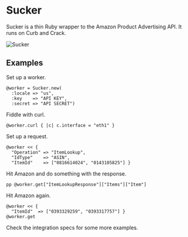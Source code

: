 Sucker
======

Sucker is a thin Ruby wrapper to the Amazon Product Advertising API. It runs on Curb and Crack.

![Sucker](http://upload.wikimedia.org/wikipedia/en/7/71/Vacuum_cleaner_1910.JPG)

Examples
--------

Set up a worker.

    @worker = Sucker.new(
      :locale => "us",
      :key    => "API KEY",
      :secret => "API SECRET")

Fiddle with curl.

    @worker.curl { |c| c.interface = "eth1" }

Set up a request.

    @worker << {
      "Operation" => "ItemLookup",
      "IdType"    => "ASIN",
      "ItemId"    => ["0816614024", "0143105825"] }

Hit Amazon and do something with the response.

    pp @worker.get["ItemLookupResponse"]["Items"]["Item"]

Hit Amazon again.

    @worker << {
      "ItemId"  => ["0393329259", "0393317757"] }
    @worker.get

Check the integration specs for some more examples.

